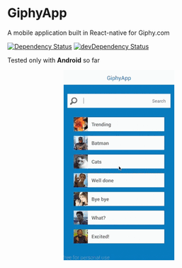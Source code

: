 # GiphyApp
A mobile application built in React-native for Giphy.com

[![Dependency Status](https://david-dm.org/gbuszmicz/giphyapp.svg?style=flat)](https://david-dm.org/gbuszmicz/giphyapp)
[![devDependency Status](https://david-dm.org/gbuszmicz/giphyapp/dev-status.svg?style=flat)](https://david-dm.org/gbuszmicz/giphyapp#info=devDependencies)

Tested only with **Android** so far

<p align="center">
  <img src="./media/FrailPalatableGander-size_restricted.gif" />
</p>
